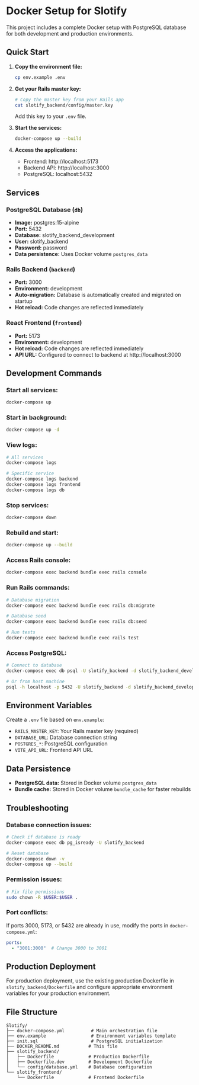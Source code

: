 # Docker Setup for Slotify

This project includes a complete Docker setup with PostgreSQL database for both development and production environments.

## Quick Start

1. **Copy the environment file:**
   ```bash
   cp env.example .env
   ```

2. **Get your Rails master key:**
   ```bash
   # Copy the master key from your Rails app
   cat slotify_backend/config/master.key
   ```
   Add this key to your `.env` file.

3. **Start the services:**
   ```bash
   docker-compose up --build
   ```

4. **Access the applications:**
   - Frontend: http://localhost:5173
   - Backend API: http://localhost:3000
   - PostgreSQL: localhost:5432

## Services

### PostgreSQL Database (`db`)
- **Image:** postgres:15-alpine
- **Port:** 5432
- **Database:** slotify_backend_development
- **User:** slotify_backend
- **Password:** password
- **Data persistence:** Uses Docker volume `postgres_data`

### Rails Backend (`backend`)
- **Port:** 3000
- **Environment:** development
- **Auto-migration:** Database is automatically created and migrated on startup
- **Hot reload:** Code changes are reflected immediately

### React Frontend (`frontend`)
- **Port:** 5173
- **Environment:** development
- **Hot reload:** Code changes are reflected immediately
- **API URL:** Configured to connect to backend at http://localhost:3000

## Development Commands

### Start all services:
```bash
docker-compose up
```

### Start in background:
```bash
docker-compose up -d
```

### View logs:
```bash
# All services
docker-compose logs

# Specific service
docker-compose logs backend
docker-compose logs frontend
docker-compose logs db
```

### Stop services:
```bash
docker-compose down
```

### Rebuild and start:
```bash
docker-compose up --build
```

### Access Rails console:
```bash
docker-compose exec backend bundle exec rails console
```

### Run Rails commands:
```bash
# Database migration
docker-compose exec backend bundle exec rails db:migrate

# Database seed
docker-compose exec backend bundle exec rails db:seed

# Run tests
docker-compose exec backend bundle exec rails test
```

### Access PostgreSQL:
```bash
# Connect to database
docker-compose exec db psql -U slotify_backend -d slotify_backend_development

# Or from host machine
psql -h localhost -p 5432 -U slotify_backend -d slotify_backend_development
```

## Environment Variables

Create a `.env` file based on `env.example`:

- `RAILS_MASTER_KEY`: Your Rails master key (required)
- `DATABASE_URL`: Database connection string
- `POSTGRES_*`: PostgreSQL configuration
- `VITE_API_URL`: Frontend API URL

## Data Persistence

- **PostgreSQL data:** Stored in Docker volume `postgres_data`
- **Bundle cache:** Stored in Docker volume `bundle_cache` for faster rebuilds

## Troubleshooting

### Database connection issues:
```bash
# Check if database is ready
docker-compose exec db pg_isready -U slotify_backend

# Reset database
docker-compose down -v
docker-compose up --build
```

### Permission issues:
```bash
# Fix file permissions
sudo chown -R $USER:$USER .
```

### Port conflicts:
If ports 3000, 5173, or 5432 are already in use, modify the ports in `docker-compose.yml`:
```yaml
ports:
  - "3001:3000"  # Change 3000 to 3001
```

## Production Deployment

For production deployment, use the existing production Dockerfile in `slotify_backend/Dockerfile` and configure appropriate environment variables for your production environment.

## File Structure

```
Slotify/
├── docker-compose.yml          # Main orchestration file
├── env.example                 # Environment variables template
├── init.sql                    # PostgreSQL initialization
├── DOCKER_README.md           # This file
├── slotify_backend/
│   ├── Dockerfile             # Production Dockerfile
│   ├── Dockerfile.dev         # Development Dockerfile
│   └── config/database.yml    # Database configuration
└── slotify_frontend/
    └── Dockerfile             # Frontend Dockerfile
```
